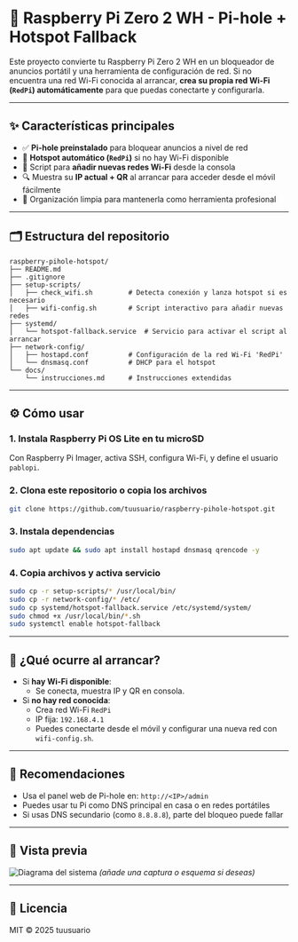 # 🚀 Raspberry Pi Zero 2 WH - Pi-hole + Hotspot Fallback

Este proyecto convierte tu Raspberry Pi Zero 2 WH en un bloqueador de anuncios portátil y una herramienta de configuración de red. Si no encuentra una red Wi-Fi conocida al arrancar, **crea su propia red Wi-Fi (`RedPi`) automáticamente** para que puedas conectarte y configurarla.

---

## ✨ Características principales

- ✅ **Pi-hole preinstalado** para bloquear anuncios a nivel de red
- 📡 **Hotspot automático (`RedPi`)** si no hay Wi-Fi disponible
- 🔧 Script para **añadir nuevas redes Wi-Fi** desde la consola
- 🔍 Muestra su **IP actual + QR** al arrancar para acceder desde el móvil fácilmente
- 💾 Organización limpia para mantenerla como herramienta profesional

---

## 🗂️ Estructura del repositorio

```
raspberry-pihole-hotspot/
├── README.md
├── .gitignore
├── setup-scripts/
│   ├── check_wifi.sh         # Detecta conexión y lanza hotspot si es necesario
│   ├── wifi-config.sh        # Script interactivo para añadir nuevas redes
├── systemd/
│   └── hotspot-fallback.service  # Servicio para activar el script al arrancar
├── network-config/
│   ├── hostapd.conf          # Configuración de la red Wi-Fi 'RedPi'
│   └── dnsmasq.conf          # DHCP para el hotspot
└── docs/
    └── instrucciones.md      # Instrucciones extendidas

```

---

## ⚙️ Cómo usar

### 1. Instala Raspberry Pi OS Lite en tu microSD

Con Raspberry Pi Imager, activa SSH, configura Wi-Fi, y define el usuario `pablopi`.

### 2. Clona este repositorio o copia los archivos

```bash
git clone https://github.com/tuusuario/raspberry-pihole-hotspot.git
```

### 3. Instala dependencias

```bash
sudo apt update && sudo apt install hostapd dnsmasq qrencode -y
```

### 4. Copia archivos y activa servicio

```bash
sudo cp -r setup-scripts/* /usr/local/bin/
sudo cp -r network-config/* /etc/
sudo cp systemd/hotspot-fallback.service /etc/systemd/system/
sudo chmod +x /usr/local/bin/*.sh
sudo systemctl enable hotspot-fallback
```

---

## 🧪 ¿Qué ocurre al arrancar?

- Si **hay Wi-Fi disponible**:
  - Se conecta, muestra IP y QR en consola.
- Si **no hay red conocida**:
  - Crea red Wi-Fi `RedPi`
  - IP fija: `192.168.4.1`
  - Puedes conectarte desde el móvil y configurar una nueva red con `wifi-config.sh`.

---

## 🧠 Recomendaciones

- Usa el panel web de Pi-hole en: `http://<IP>/admin`
- Puedes usar tu Pi como DNS principal en casa o en redes portátiles
- Si usas DNS secundario (como `8.8.8.8`), parte del bloqueo puede fallar

---

## 📸 Vista previa

![Diagrama del sistema](https://user-images.githubusercontent.com/youruser/fake_diagrama.png)
*(añade una captura o esquema si deseas)*

---

## 📄 Licencia

MIT © 2025 tuusuario
